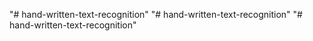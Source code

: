 "# hand-written-text-recognition" 
"# hand-written-text-recognition" 
"# hand-written-text-recognition" 
